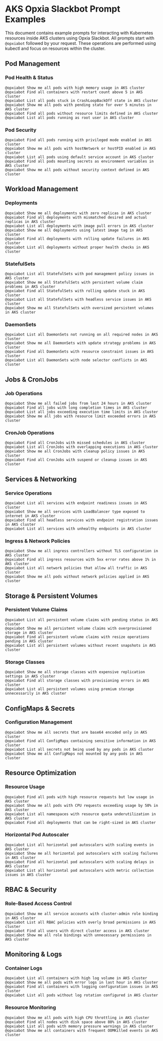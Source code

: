 # AKS Opxia Slackbot Prompt Examples

This document contains example prompts for interacting with Kubernetes resources inside AKS clusters using Opxia Slackbot. All prompts start with `@opxiabot` followed by your request. These operations are performed using kubectl and focus on resources within the cluster.

## Pod Management

### Pod Health & Status
```
@opxiabot Show me all pods with high memory usage in AKS cluster
@opxiabot Find all containers with restart count above 5 in AKS cluster
@opxiabot List all pods stuck in CrashLoopBackOff state in AKS cluster
@opxiabot Show me all pods with pending state for over 5 minutes in AKS cluster
@opxiabot Find all pods without resource limits defined in AKS cluster
@opxiabot List all pods running as root user in AKS cluster
```

### Pod Security
```
@opxiabot Find all pods running with privileged mode enabled in AKS cluster
@opxiabot Show me all pods with hostNetwork or hostPID enabled in AKS cluster
@opxiabot List all pods using default service account in AKS cluster
@opxiabot Find all pods mounting secrets as environment variables in AKS cluster
@opxiabot Show me all pods without security context defined in AKS cluster
```

## Workload Management

### Deployments
```
@opxiabot Show me all deployments with zero replicas in AKS cluster
@opxiabot Find all deployments with mismatched desired and actual replicas in AKS cluster
@opxiabot List all deployments with image pull errors in AKS cluster
@opxiabot Show me all deployments using latest image tag in AKS cluster
@opxiabot Find all deployments with rolling update failures in AKS cluster
@opxiabot List all deployments without proper health checks in AKS cluster
```

### StatefulSets
```
@opxiabot List all StatefulSets with pod management policy issues in AKS cluster
@opxiabot Show me all StatefulSets with persistent volume claim problems in AKS cluster
@opxiabot Find all StatefulSets with rolling update stuck in AKS cluster
@opxiabot List all StatefulSets with headless service issues in AKS cluster
@opxiabot Show me all StatefulSets with oversized persistent volumes in AKS cluster
```

### DaemonSets
```
@opxiabot List all DaemonSets not running on all required nodes in AKS cluster
@opxiabot Show me all DaemonSets with update strategy problems in AKS cluster
@opxiabot Find all DaemonSets with resource constraint issues in AKS cluster
@opxiabot List all DaemonSets with node selector conflicts in AKS cluster
```

## Jobs & CronJobs

### Job Operations
```
@opxiabot Show me all failed jobs from last 24 hours in AKS cluster
@opxiabot Find all jobs with long completion times in AKS cluster
@opxiabot List all jobs exceeding execution time limits in AKS cluster
@opxiabot Show me all jobs with resource limit exceeded errors in AKS cluster
```

### CronJob Operations
```
@opxiabot Find all CronJobs with missed schedules in AKS cluster
@opxiabot List all CronJobs with overlapping executions in AKS cluster
@opxiabot Show me all CronJobs with cleanup policy issues in AKS cluster
@opxiabot Find all CronJobs with suspend or cleanup issues in AKS cluster
```

## Services & Networking

### Service Operations
```
@opxiabot List all services with endpoint readiness issues in AKS cluster
@opxiabot Show me all services with LoadBalancer type exposed to internet in AKS cluster
@opxiabot Find all headless services with endpoint registration issues in AKS cluster
@opxiabot List all services with unhealthy endpoints in AKS cluster
```

### Ingress & Network Policies
```
@opxiabot Show me all ingress controllers without TLS configuration in AKS cluster
@opxiabot Find all ingress resources with 5xx error rates above 1% in AKS cluster
@opxiabot List all network policies that allow all traffic in AKS cluster
@opxiabot Show me all pods without network policies applied in AKS cluster
```

## Storage & Persistent Volumes

### Persistent Volume Claims
```
@opxiabot List all persistent volume claims with pending status in AKS cluster
@opxiabot Show me all persistent volume claims with overprovisioned storage in AKS cluster
@opxiabot Find all persistent volume claims with resize operations pending in AKS cluster
@opxiabot List all persistent volumes without recent snapshots in AKS cluster
```

### Storage Classes
```
@opxiabot Show me all storage classes with expensive replication settings in AKS cluster
@opxiabot Find all storage classes with provisioning errors in AKS cluster
@opxiabot List all persistent volumes using premium storage unnecessarily in AKS cluster
```

## ConfigMaps & Secrets

### Configuration Management
```
@opxiabot Show me all secrets that are base64 encoded only in AKS cluster
@opxiabot Find all ConfigMaps containing sensitive information in AKS cluster
@opxiabot List all secrets not being used by any pods in AKS cluster
@opxiabot Show me all ConfigMaps not mounted by any pods in AKS cluster
```

## Resource Optimization

### Resource Usage
```
@opxiabot Find all pods with high resource requests but low usage in AKS cluster
@opxiabot Show me all pods with CPU requests exceeding usage by 50% in AKS cluster
@opxiabot List all namespaces with resource quota underutilization in AKS cluster
@opxiabot Find all deployments that can be right-sized in AKS cluster
```

### Horizontal Pod Autoscaler
```
@opxiabot List all horizontal pod autoscalers with scaling events in AKS cluster
@opxiabot Show me all horizontal pod autoscalers with scaling failures in AKS cluster
@opxiabot Find all horizontal pod autoscalers with scaling delays in AKS cluster
@opxiabot List all horizontal pod autoscalers with metric collection issues in AKS cluster
```

## RBAC & Security

### Role-Based Access Control
```
@opxiabot Show me all service accounts with cluster-admin role binding in AKS cluster
@opxiabot List all RBAC policies with overly broad permissions in AKS cluster
@opxiabot Find all users with direct cluster access in AKS cluster
@opxiabot Show me all role bindings with unnecessary permissions in AKS cluster
```

## Monitoring & Logs

### Container Logs
```
@opxiabot List all containers with high log volume in AKS cluster
@opxiabot Show me all pods with error logs in last hour in AKS cluster
@opxiabot Find all containers with logging configuration issues in AKS cluster
@opxiabot List all pods without log rotation configured in AKS cluster
```

### Resource Monitoring
```
@opxiabot Show me all pods with high CPU throttling in AKS cluster
@opxiabot Find all nodes with disk space above 80% in AKS cluster
@opxiabot List all pods with memory pressure warnings in AKS cluster
@opxiabot Show me all containers with frequent OOMKilled events in AKS cluster
```